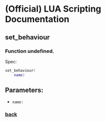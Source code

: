 
# (Official) LUA Scripting Documentation

## set_behaviour

### Function undefined.

Spec:
```lua
set_behaviour(
	name)
```
## Parameters:
- `name:` 
### [back](../other)
